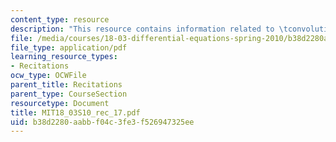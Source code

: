 ```yaml
---
content_type: resource
description: "This resource contains information related to \tconvolution."
file: /media/courses/18-03-differential-equations-spring-2010/b38d2280aabbf04c3fe3f526947325ee_MIT18_03S10_rec_17.pdf
file_type: application/pdf
learning_resource_types:
- Recitations
ocw_type: OCWFile
parent_title: Recitations
parent_type: CourseSection
resourcetype: Document
title: MIT18_03S10_rec_17.pdf
uid: b38d2280-aabb-f04c-3fe3-f526947325ee
---
```

